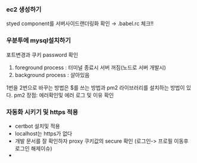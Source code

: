 ### ec2 생성하기
styed component를 서버사이드랜더링화 확인 → .babel.rc  체크!!

### 우분투에 mysql설치하기
포트변경과 쿠키 password 확인
1. foreground process : 터미널 종료시 서버 꺼짐(노드로 서버 개발시)
2. background process : 살아있음

1번을 2번으로 바꾸는 방법은 $를 쓰는 방법과 pm2 라이브러리를 설치하는 방법이 있다.
pm2 장점: 에러확인및 에러 로그 및 이유 확인


### 자동화 시키기 및 https 적용

- certbot 설치및 적용
- localhost는 https가 없다
- 개발 문서를 잘 확인하자 proxy 쿠키값의 secure 확인 (로그인-> 프로필 이동후 로그인 해제이슈)
- 


